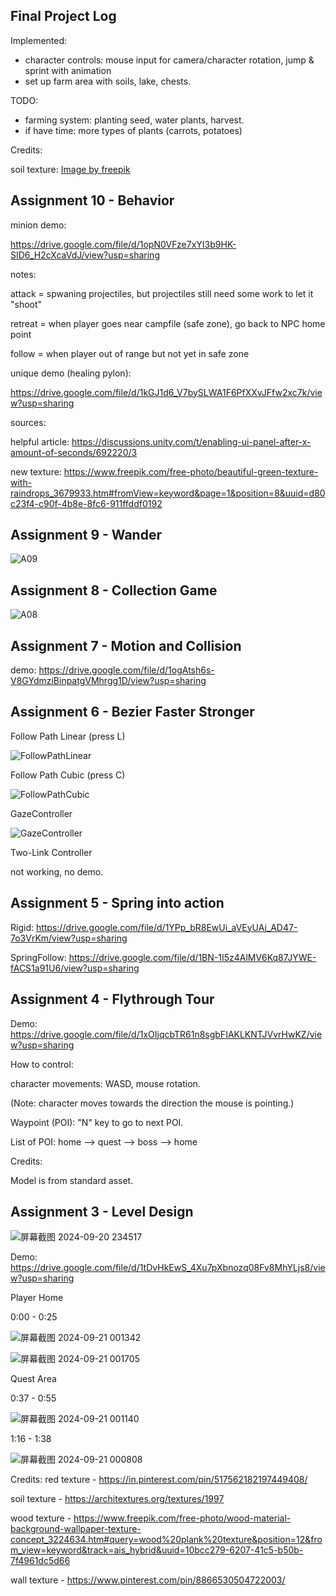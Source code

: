 ## Final Project Log

Implemented: 
- character controls: mouse input for camera/character rotation, jump & sprint with animation
- set up farm area with soils, lake, chests. 

TODO:
- farming system: planting seed, water plants, harvest. 
- if have time: more types of plants (carrots, potatoes)


Credits: 

soil texture: <a href="https://www.freepik.com/free-photo/rough-stone-wall-texture_1124387.htm#fromView=keyword&page=1&position=0&uuid=460b80eb-9094-4845-bc97-6cbacdb9fd9c">Image by freepik</a>


## Assignment 10 - Behavior

minion demo: 

https://drive.google.com/file/d/1opN0VFze7xYI3b9HK-SID6_H2cXcaVdJ/view?usp=sharing

notes: 

attack = spwaning projectiles, but projectiles still need some work to let it "shoot"

retreat = when player goes near campfile (safe zone), go back to NPC home point

follow = when player out of range but not yet in safe zone


unique demo (healing pylon): 

https://drive.google.com/file/d/1kGJ1d6_V7bySLWA1F6PfXXvJFfw2xc7k/view?usp=sharing


sources: 

helpful article: https://discussions.unity.com/t/enabling-ui-panel-after-x-amount-of-seconds/692220/3

new texture: https://www.freepik.com/free-photo/beautiful-green-texture-with-raindrops_3679933.htm#fromView=keyword&page=1&position=8&uuid=d80c23f4-c90f-4b8e-8fc6-911ffddf0192

## Assignment 9 - Wander

![A09](https://github.com/user-attachments/assets/11e4259d-b291-467b-9888-9bee2951655d)

## Assignment 8 - Collection Game

![A08](https://github.com/user-attachments/assets/7e4e3809-f208-4511-ad27-b6492371b166)

## Assignment 7 - Motion and Collision

demo: https://drive.google.com/file/d/1ogAtsh6s-V8GYdmziBinpatgVMhrgg1D/view?usp=sharing

## Assignment 6 - Bezier Faster Stronger

Follow Path Linear (press L)

![FollowPathLinear](https://github.com/user-attachments/assets/bab032f9-0648-4fa9-acb0-7167412850b0)

Follow Path Cubic (press C)

![FollowPathCubic](https://github.com/user-attachments/assets/5c074b4d-2803-407c-89e7-6443e5d5d196)

GazeController

![GazeController](https://github.com/user-attachments/assets/1d6c50fd-ef0b-4b0b-9a00-e2c9113b7ecd)

Two-Link Controller

not working, no demo.

## Assignment 5 - Spring into action

Rigid: https://drive.google.com/file/d/1YPp_bR8EwUi_aVEyUAj_AD47-7o3VrKm/view?usp=sharing

SpringFollow: https://drive.google.com/file/d/1BN-1I5z4AlMV6Kq87JYWE-fACS1a91U6/view?usp=sharing

## Assignment 4 - Flythrough Tour

Demo: https://drive.google.com/file/d/1xOIjqcbTR61n8sgbFIAKLKNTJVvrHwKZ/view?usp=sharing

How to control: 

character movements: WASD, mouse rotation. 

(Note: character moves towards the direction the mouse is pointing.)

Waypoint (POI): "N" key to go to next POI. 

List of POI: home --> quest --> boss --> home

Credits: 

Model is from standard asset. 

## Assignment 3 - Level Design

![屏幕截图 2024-09-20 234517](https://github.com/user-attachments/assets/87fff4e7-036e-4c69-bc2a-8a80949d0951)

Demo: https://drive.google.com/file/d/1tDvHkEwS_4Xu7pXbnozq08Fv8MhYLjs8/view?usp=sharing

Player Home

0:00 - 0:25

![屏幕截图 2024-09-21 001342](https://github.com/user-attachments/assets/e39d05bd-7cd5-4217-89b8-86d5ea2fb67f)

![屏幕截图 2024-09-21 001705](https://github.com/user-attachments/assets/a4ee67f2-6ec2-411e-9749-35355dfb1b54)

Quest Area

0:37 - 0:55

![屏幕截图 2024-09-21 001140](https://github.com/user-attachments/assets/26271114-b5a1-4b05-a989-16ef9e21c94d)

1:16 - 1:38

![屏幕截图 2024-09-21 000808](https://github.com/user-attachments/assets/b31622a5-47cd-4163-bc0b-9bf3ec12e537)

Credits:
red texture - https://in.pinterest.com/pin/517562182197449408/

soil texture - https://architextures.org/textures/1997

wood texture - https://www.freepik.com/free-photo/wood-material-background-wallpaper-texture-concept_3224634.htm#query=wood%20plank%20texture&position=12&from_view=keyword&track=ais_hybrid&uuid=10bcc279-6207-41c5-b50b-7f4961dc5d66 

wall texture - https://www.pinterest.com/pin/8866530504722003/
